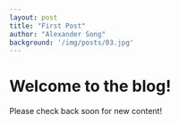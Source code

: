 ```yaml
---
layout: post
title: "First Post"
author: "Alexander Song"
background: '/img/posts/03.jpg'
---
```


# Welcome to the blog!

Please check back soon for new content!
